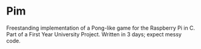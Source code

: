 # Pim
Freestanding implementation of a Pong-like game for the Raspberry Pi in C.
Part of a First Year University Project.
Written in 3 days; expect messy code. 
